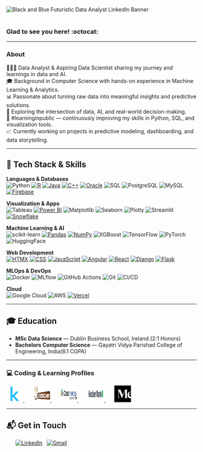 

<img width="1584" height="396" alt="Black and Blue Futuristic Data Analyst LinkedIn Banner" src="https://github.com/user-attachments/assets/4a3176cc-b7fa-4a1f-a7df-ae4eba552530" />
<br/>
<br/>


### Glad to see you here! :octocat:

---
### About 
👨🏻‍💻 Data Analyst & Aspiring Data Scientist sharing my journey and learnings in data and AI.<br/>
🎓 Background in Computer Science with hands-on experience in Machine Learning & Analytics.<br/>
📊 Passionate about turning raw data into meaningful insights and predictive solutions.<br/>
🧠 Exploring the intersection of data, AI, and real-world decision-making.<br/>
🌱 #learninginpublic — continuously improving my skills in Python, SQL, and visualization tools.<br/>
📈 Currently working on projects in predictive modeling, dashboarding, and data storytelling.<br/>

---

## 🧰 Tech Stack & Skills

**Languages & Databases**  
![Python](https://img.shields.io/badge/Python-3776AB?style=flat&logo=python&logoColor=white)
[![R](https://img.shields.io/badge/R-%23276DC3.svg?logo=r&logoColor=white)](#)
[![Java](https://img.shields.io/badge/Java-%23ED8B00.svg?logo=openjdk&logoColor=white)](#)
[![C++](https://img.shields.io/badge/C++-%2300599C.svg?logo=c%2B%2B&logoColor=white)](#)
[![Oracle](https://custom-icon-badges.demolab.com/badge/Oracle-F80000?logo=oracle&logoColor=fff)](#)
![SQL](https://img.shields.io/badge/SQL-003B57?style=flat&logo=postgresql&logoColor=white)
![PostgreSQL](https://img.shields.io/badge/PostgreSQL-336791?style=flat&logo=postgresql&logoColor=white)
![MySQL](https://img.shields.io/badge/MySQL-4479A1?style=flat&logo=mysql&logoColor=white)
[![Firebase](https://img.shields.io/badge/Firebase-039BE5?logo=Firebase&logoColor=white)](#)


**Visualization & Apps**  
![Tableau](https://img.shields.io/badge/Tableau-E97627?style=flat&logo=tableau&logoColor=white)
[![Power BI](https://custom-icon-badges.demolab.com/badge/Power%20BI-F1C912?logo=power-bi&logoColor=fff)](#)
![Matplotlib](https://img.shields.io/badge/Matplotlib-11557C?style=flat&logo=python&logoColor=white)
![Seaborn](https://img.shields.io/badge/Seaborn-4C8CBF?style=flat&logo=python&logoColor=white)
![Plotly](https://img.shields.io/badge/Plotly-3F4F75?style=flat&logo=plotly&logoColor=white)
![Streamlit](https://img.shields.io/badge/Streamlit-FF4B4B?style=flat&logo=streamlit&logoColor=white)
[![Snowflake](https://img.shields.io/badge/Snowflake-29B5E8?logo=snowflake&logoColor=fff)](#)



**Machine Learning & AI**  
![scikit-learn](https://img.shields.io/badge/Scikit--learn-F7931E?style=flat&logo=scikit-learn&logoColor=white)
[![Pandas](https://img.shields.io/badge/Pandas-150458?logo=pandas&logoColor=fff)](#)
[![NumPy](https://img.shields.io/badge/NumPy-4DABCF?logo=numpy&logoColor=fff)](#)
![XGBoost](https://img.shields.io/badge/XGBoost-EC6523?style=flat&logo=xgboost&logoColor=white)
![TensorFlow](https://img.shields.io/badge/TensorFlow-FF6F00?style=flat&logo=tensorflow&logoColor=white)
![PyTorch](https://img.shields.io/badge/PyTorch-EE4C2C?style=flat&logo=pytorch&logoColor=white)
![HuggingFace](https://img.shields.io/badge/Hugging%20Face-F7931E?style=flat&logo=huggingface&logoColor=white)

**Web Development**  
[![HTMX](https://img.shields.io/badge/HTMX-36C?logo=htmx&logoColor=fff)](#)
[![CSS](https://img.shields.io/badge/CSS-639?logo=css&logoColor=fff)](#)
[![JavaScript](https://img.shields.io/badge/JavaScript-F7DF1E?logo=javascript&logoColor=000)](#)
[![Angular](https://img.shields.io/badge/Angular-%23DD0031.svg?logo=angular&logoColor=white)](#)
[![React](https://img.shields.io/badge/React-%2320232a.svg?logo=react&logoColor=%2361DAFB)](#)
[![Django](https://img.shields.io/badge/Django-%23092E20.svg?logo=django&logoColor=white)](#)
[![Flask](https://img.shields.io/badge/Flask-000?logo=flask&logoColor=fff)](#)




**MLOps & DevOps**  
![Docker](https://img.shields.io/badge/Docker-2496ED?style=flat&logo=docker&logoColor=white)
![MLflow](https://img.shields.io/badge/MLflow-0194E2?style=flat&logo=mlflow&logoColor=white)
![GitHub Actions](https://img.shields.io/badge/GitHub%20Actions-000000?style=flat&logo=githubactions&logoColor=white)
![Git](https://img.shields.io/badge/Git-F05032?style=flat&logo=git&logoColor=white)
![CI/CD](https://img.shields.io/badge/CI%2FCD-A3A3A3?style=flat)

**Cloud**  
![Google Cloud](https://img.shields.io/badge/Google%20Cloud-4285F4?style=flat&logo=googlecloud&logoColor=white)
![AWS](https://img.shields.io/badge/AWS-232F3E?style=flat&logo=amazonaws&logoColor=white)
[![Vercel](https://img.shields.io/badge/Vercel-%23000000.svg?logo=vercel&logoColor=white)](#)


---
## 🎓 Education

- **MSc Data Science** — Dublin Business School, Ireland.(2:1 Honors)
- **Bachelors Computer Science** — Gayatri Vidya Parishad College of Engineering, India(8.1 CGPA)

---


<div align="left">

  <h3>💻 Coding & Learning Profiles</h3>

<a href="https://www.kaggle.com/dinuuu" target="_blank" rel="noopener noreferrer">
  <img src="images/kaggle.jpeg" alt="Kaggle" width="44" height="44" />
</a>&nbsp;&nbsp;&nbsp;&nbsp;&nbsp;

<a href="https://www.codechef.com/users/dinesh_barri" target="_blank" rel="noopener noreferrer">
  <img src="images/codechef.png" alt="CodeChef" width="44" height="44" />
</a>&nbsp;&nbsp;&nbsp;&nbsp;&nbsp;

<a href="https://codeforces.com/profile/dinesh_barri" target="_blank" rel="noopener noreferrer">
  <img src="images/codeforces.png" alt="Codeforces" width="44" height="44" />
</a>&nbsp;&nbsp;&nbsp;&nbsp;&nbsp;

<a href="https://br.spoj.com/SPOJ/users/dineshbarri/" target="_blank" rel="noopener noreferrer">
  <img src="images/hackerrank.png" alt="HackerRank" width="44" height="44" />
</a>&nbsp;&nbsp;&nbsp;&nbsp;&nbsp;

<a href="https://medium.com/@dineshbarri" target="_blank" rel="noopener noreferrer">
  <img src="images/medium.jpeg" alt="Medium" width="44" height="44" />
</a>


</div>

---





## 📬 Get in Touch

&nbsp; &nbsp; &nbsp;
[![LinkedIn](https://skillicons.dev/icons?i=linkedin)](https://www.linkedin.com/in/dinesh-barri/) &nbsp;
[![Gmail](https://skillicons.dev/icons?i=gmail)](mailto:dineshbarri1997@gmail.com?subject=Hello%20Dinesh,%20From%20Github) &nbsp;







